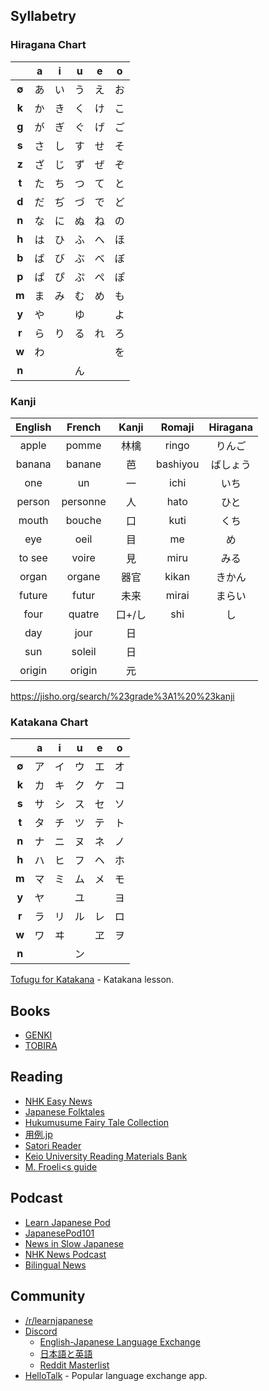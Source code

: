 ## Syllabetry

### Hiragana Chart
 
|     |**a**|**i**|**u**|**e**|**o**| 
|:---:|:---:|:---:|:---:|:---:|:---:|
|**∅**|あ   |い    |う   |え    |お   |
|**k**|か	|き    |く	 |け	|こ   |
|**g**|が	|ぎ    |ぐ	 |げ	|ご   |
|**s**|さ	|し	   |す	 |せ	|そ   | 
|**z**|ざ	|じ	   |ず	 |ぜ	|ぞ   |
|**t**|た	|ち	   |つ	 |て	|と   |
|**d**|だ	|ぢ	   |づ	 |で	|ど   |
|**n**|な	|に	   |ぬ	 |ね	|の   |
|**h**|は	|ひ	   |ふ	 |へ	|ほ   |
|**b**|ば        |び	   |ぶ	 |べ 	|ぼ   |
|**p**|ぱ	|ぴ	   |ぷ	 |ぺ	|ぽ   |
|**m**|ま	|み         |む	 |め	|も   |
|**y**|や	|	   |ゆ   |	    |よ  |
|**r**|ら	|り	   |る	 |れ	|ろ   |
|**w**|わ	|	   |	 |     |を    | 
|**n**|||ん |||

### Kanji

| English | French | Kanji | Romaji | Hiragana |
|:---:|:---:|:---:|:---:|:---:|
|apple|pomme|林檎|ringo|りんご|
|banana|banane|芭|bashiyou|ばしょう|ばしよう|
|one|un|一|ichi|いち|
|person|personne|人|hato|ひと|
|mouth|bouche|口|kuti|くち|
|eye|oeil|目|me|め|
|to see|voire|見|miru|みる
|organ|organe|器官|kikan|きかん|
|future|futur|未来|mirai|まらい|
|four|quatre|口+/し|shi|し|
|day|jour|日|||
|sun|soleil|日|||
|origin|origin|元|


https://jisho.org/search/%23grade%3A1%20%23kanji


### Katakana Chart

|     |**a**|**i**|**u**|**e**|**o**| 
|:---:|:---:|:---:|:---:|:---:|:---:|
|**∅**|ア   |イ	   |ウ	 |エ    |オ   |
|**k**|カ 	|キ	   |ク	 |ケ	|コ   |
|**s**|サ	|シ	   |ス	 |セ	|ソ   |
|**t**|タ	|チ	   |ツ	 |テ	|ト   |
|**n**|ナ	|ニ	   |ヌ	 |ネ	|ノ   |
|**h**|ハ	|ヒ	   |フ	 |ヘ	|ホ   |   
|**m**|マ	|ミ    |ム	 |メ 	|モ   |
|**y**|ヤ	|	   |ユ   |	    |ヨ  |
|**r**|ラ	|リ	   |ル	 |レ	|ロ   |
|**w**|ワ	|ヰ	   |	 |ヱ    |ヲ   | 
|**n**|||ン|||

[Tofugu for Katakana](https://www.tofugu.com/japanese/learn-katakana/) - Katakana lesson.


## Books
* [GENKI](http://genki.japantimes.co.jp/index_en)
* [TOBIRA](http://tobiraweb.9640.jp/)

## Reading

* [NHK Easy News](http://www3.nhk.or.jp/news/easy/) 
* [Japanese Folktales](http://www.e-hon.jp/ehon_jp/index1.htm) 
* [Hukumusume Fairy Tale Collection](http://hukumusume.com/douwa/) 
* [用例.jp](http://yourei.jp/) 
* [Satori Reader](https://www.satorireader.com/) 
* [Keio University Reading Materials Bank](http://language.tiu.ac.jp/materials/jpn/index.html) 
* [M. Froeli<s guide](http://www.guidetojapanese.org/learn/)

## Podcast
* [Learn Japanese Pod](https://learnjapanesepod.com/) 
* [JapanesePod101](https://www.japanesepod101.com/) 
* [News in Slow Japanese](http://newsinslowjapanese.com/) 
* [NHK News Podcast](http://www.nhk.or.jp/podcasts/) 
* [Bilingual News](http://bilingualnews.libsyn.com/) 

## Community

* [/r/learnjapanese](https://www.reddit.com/r/LearnJapanese/) 
* [Discord](https://discordapp.com/) 
	* [English-Japanese Language Exchange](https://discord.gg/NJJCYVD) 
	* [日本語と英語](https://discord.gg/0eIsYvFQul270V1L) 
	* [Reddit Masterlist](https://www.reddit.com/r/languagelearning/comments/5m5426/discord_language_learning_servers_masterlist/) 
* [HelloTalk](https://www.hellotalk.com/) - Popular language exchange app.
